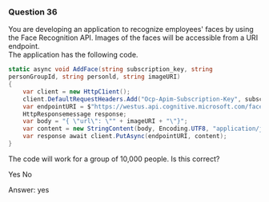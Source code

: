 ### Question 36

You are developing an application to recognize employees' faces by using the Face Recognition API. Images of the faces will be accessible from a URI endpoint.  
The application has the following code.

```csharp
static async void AddFace(string subscription_key, string
personGroupId, string personld, string imageURI)
{
	var client = new HttpC1ient();
	client.DefaultRequestHeaders.Add("Ocp-Apim-Subscription-Key", subscription_key);
	var endpointURI = $"https://westus.api.cognitive.microsoft.com/face/v1.Ø/persongroups/{personGroupId}/persons/{personId}/persistedFaces";
	HttpResponsemessage response;
	var body = "{ \"url\": \"" + imageURI + "\"}";
	var content = new StringContent(body, Encoding.UTF8, "application/json");
	var response await client.PutAsync(endpointURI, content);
}
```

The code will work for a group of 10,000 people. Is this correct?

Yes
No

Answer: yes


